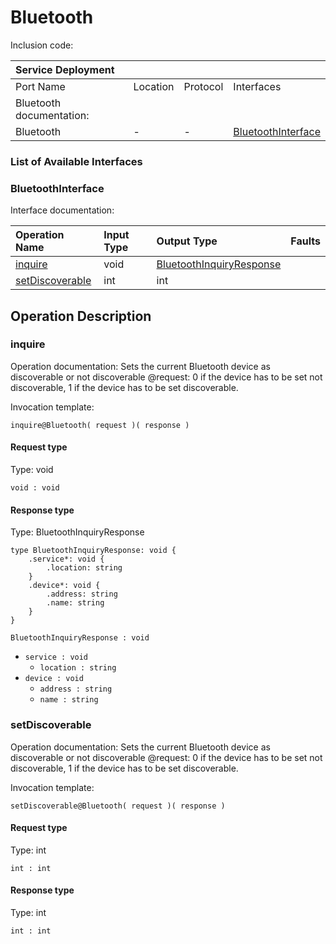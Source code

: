 <!-- markdownlint-disable -->

# Bluetooth

Inclusion code: 

| Service Deployment |  |  |  |
| :--- | :--- | :--- | :--- |
| Port Name | Location | Protocol | Interfaces |
| Bluetooth documentation: |  |  |  |
| Bluetooth | - | - | [BluetoothInterface](bluetooth.md#BluetoothInterface) |

### List of Available Interfaces

### BluetoothInterface <a id="BluetoothInterface"></a>

Interface documentation:

| Operation Name | Input Type | Output Type | Faults |
| :--- | :--- | :--- | :--- |
| [inquire](bluetooth.md#inquire) | void | [BluetoothInquiryResponse](bluetooth.md#BluetoothInquiryResponse) |  |
| [setDiscoverable](bluetooth.md#setDiscoverable) | int | int |  |

## Operation Description

### inquire <a id="inquire"></a>

Operation documentation: Sets the current Bluetooth device as discoverable or not discoverable @request: 0 if the device has to be set not discoverable, 1 if the device has to be set discoverable.

Invocation template:

```jolie
inquire@Bluetooth( request )( response )
```

#### Request type

Type: void

`void : void`

#### Response type <a id="BluetoothInquiryResponse"></a>

Type: BluetoothInquiryResponse

```jolie
type BluetoothInquiryResponse: void {
    .service*: void {
        .location: string
    }
    .device*: void {
        .address: string
        .name: string
    }
}
```

`BluetoothInquiryResponse : void`

* `service : void`
  * `location : string`
* `device : void`
  * `address : string`
  * `name : string`

### setDiscoverable <a id="setDiscoverable"></a>

Operation documentation: Sets the current Bluetooth device as discoverable or not discoverable @request: 0 if the device has to be set not discoverable, 1 if the device has to be set discoverable.

Invocation template:

```jolie
setDiscoverable@Bluetooth( request )( response )
```

#### Request type

Type: int

`int : int`

#### Response type

Type: int

`int : int`


